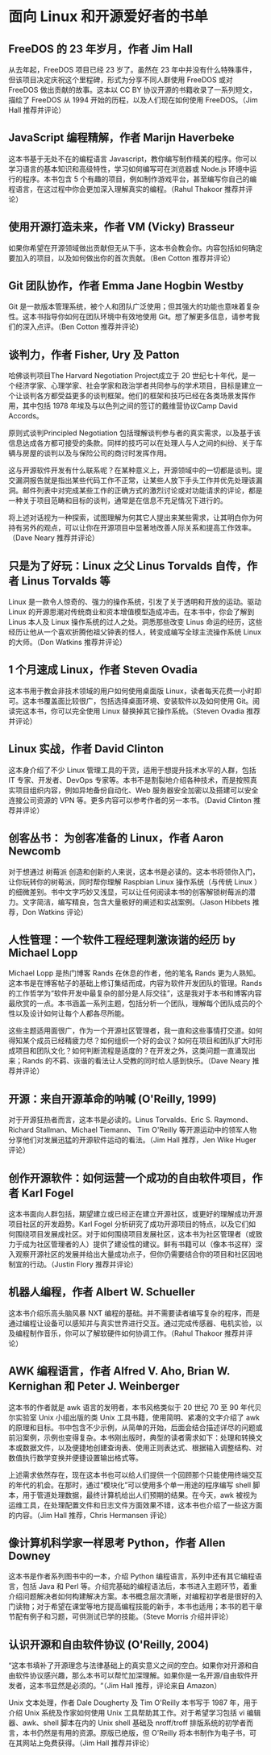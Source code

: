 # 面向 Linux 和开源爱好者的书单

## FreeDOS 的 23 年岁月，作者 Jim Hall
从去年起，FreeDOS 项目已经 23 岁了。虽然在 23 年中并没有什么特殊事件，但该项目决定庆祝这个里程碑，形式为分享不同人群使用 FreeDOS 或对 FreeDOS 做出贡献的故事。这本以 CC BY 协议开源的书籍收录了一系列短文，描绘了 FreeDOS 从 1994 开始的历程，以及人们现在如何使用 FreeDOS。（Jim Hall 推荐并评论）

## JavaScript 编程精解，作者 Marijn Haverbeke
这本书基于无处不在的编程语言 Javascript，教你编写制作精美的程序。你可以学习语言的基本知识和高级特性，学习如何编写可在浏览器或 Node.js 环境中运行的程序。本书包含 5 个有趣的项目，例如制作游戏平台，甚至编写你自己的编程语言，在这过程中你会更加深入理解真实的编程。（Rahul Thakoor 推荐并评论）

## 使用开源打造未来，作者 VM (Vicky) Brasseur
如果你希望在开源领域做出贡献但无从下手，这本书会教会你。内容包括如何确定要加入的项目，以及如何做出你的首次贡献。（Ben Cotton 推荐并评论）

## Git 团队协作，作者 Emma Jane Hogbin Westby
Git 是一款版本管理系统，被个人和团队广泛使用；但其强大的功能也意味着复杂性。这本书指导你如何在团队环境中有效地使用 Git。想了解更多信息，请参考我们的深入点评。（Ben Cotton 推荐并评论）

## 谈判力，作者 Fisher, Ury 及 Patton
哈佛谈判项目The Harvard Negotiation Project成立于 20 世纪七十年代，是一个经济学家、心理学家、社会学家和政治学者共同参与的学术项目，目标是建立一个让谈判各方都受益更多的谈判框架。他们的框架和技巧已经在各类场景发挥作用，其中包括 1978 年埃及与以色列之间的签订的戴维营协议Camp David Accords。

原则式谈判Principled Negotiation 包括理解谈判参与者的真实需求，以及基于该信息达成各方都可接受的条款。同样的技巧可以在处理人与人之间的纠纷、关于车辆与房屋的谈判以及与保险公司的商讨时发挥作用。

这与开源软件开发有什么联系呢？在某种意义上，开源领域中的一切都是谈判。提交漏洞报告就是指出某些代码工作不正常，让某些人放下手头工作并优先处理该漏洞。邮件列表中对完成某些工作的正确方式的激烈讨论或对功能请求的评论，都是一种关于项目范畴和目标的谈判，通常是在信息不充足情况下进行的。

将上述对话视为一种探索，试图理解为何其它人提出来某些需求，让其明白你为何持有另外的观点，可以让你在开源项目中显著地改善人际关系和提高工作效率。（Dave Neary 推荐并评论）

## 只是为了好玩：Linux 之父 Linus Torvalds 自传，作者 Linus Torvalds 等
Linux 是一款令人惊奇的、强力的操作系统，引发了关于透明和开放的运动。驱动 Linux 的开源思潮对传统商业和资本增值模型造成冲击。在本书中，你会了解到 Linus 本人及 Linux 操作系统的过人之处。洞悉那些改变 Linus 命运的经历，这些经历让他从一个喜欢折腾他祖父钟表的怪人，转变成编写全球主流操作系统 Linux 的大师。（Don Watkins 推荐并评论）

## 1 个月速成 Linux，作者 Steven Ovadia
这本书用于教会非技术领域的用户如何使用桌面版 Linux，读者每天花费一小时即可。这本书覆盖面比较很广，包括选择桌面环境、安装软件以及如何使用 Git。阅读完这本书，你可以完全使用 Linux 替换掉其它操作系统。（Steven Ovadia 推荐并评论）

## Linux 实战，作者 David Clinton
这本身介绍了不少 Linux 管理工具的干货，适用于想提升技术水平的人群，包括 IT 专家、开发者、DevOps 专家等。本书不是割裂地介绍各种技术，而是按照真实项目组织内容，例如异地备份自动化、Web 服务器安全加密以及搭建可以安全连接公司资源的 VPN 等。更多内容可以参考作者的另一本书。（David Clinton 推荐并评论）

## 创客丛书： 为创客准备的 Linux，作者 Aaron Newcomb
对于想通过 树莓派 创造和创新的人来说，这本书是必读的。这本书将领你入门，让你玩转你的树莓派，同时帮你理解 Raspbian Linux 操作系统（与传统 Linux ）的细微差别。书中文字巧妙又浅显，可以让任何阅读本书的创客解锁树莓派的潜力。文字简洁，编写精良，包含大量极好的阐述和实战案例。（Jason Hibbets 推荐，Don Watkins 评论）

## 人性管理：一个软件工程经理刺激诙谐的经历 by Michael Lopp
Michael Lopp 是热门博客 Rands 在休息的作者，他的笔名 Rands 更为人熟知。这本书是在博客帖子的基础上修订集结而成，内容为软件开发团队的管理。Rands 的工作哲学为“软件开发中最复杂的部分是人际交往”，这是我对于本书和博客内容最欣赏的一点。本书涵盖一系列主题，包括分析一个团队，理解每个团队成员的个性以及设计如何让每个人都各尽所能。

这些主题适用面很广，作为一个开源社区管理者，我一直和这些事情打交道。如何得知某个成员已经精疲力尽？如何组织一个好的会议？如何在项目和团队扩大时形成项目和团队文化？如何判断流程是适度的？在开发之外，这类问题一直涌现出来；Rands 的不羁、诙谐的看法让人受教的同时给人感到快乐。（Dave Neary 推荐并评论）

## 开源：来自开源革命的呐喊 (O'Reilly, 1999)
对于开源狂热者而言，这本书是必读的。Linus Torvalds、Eric S. Raymond、Richard Stallman、Michael Tiemann、 Tim O'Reilly 等开源运动中的领军人物分享他们对发展迅猛的开源软件运动的看法。（Jim Hall 推荐，Jen Wike Huger 评论）

## 创作开源软件：如何运营一个成功的自由软件项目，作者 Karl Fogel
这本书面向人群包括，期望建立或已经正在建立开源社区，或更好的理解成功开源项目社区的开发趋势。Karl Fogel 分析研究了成功开源项目的特点，以及它们如何围绕项目发展成社区。对于如何围绕项目发展社区，这本书为社区管理者（或致力于成为社区管理者的人）提供了建设性的建议。鲜有书籍可以（像本书这样）深入观察开源社区的发展并给出大量成功点子，但你仍需要结合你的项目和社区因地制宜的行动。（Justin Flory 推荐并评论）

## 机器人编程，作者 Albert W. Schueller
这本书介绍乐高头脑风暴 NXT 编程的基础。并不需要读者编写复杂的程序，而是通过编程让设备可以感知并与真实世界进行交互。通过完成传感器、电机实验，以及编程制作音乐，你可以了解软硬件如何协调工作。（Rahul Thakoor 推荐并评论）

## AWK 编程语言，作者 Alfred V. Aho, Brian W. Kernighan 和 Peter J. Weinberger
这本书的作者就是 awk 语言的发明者，本书风格类似于 20 世纪 70 至 90 年代贝尔实验室 Unix 小组出版的类 Unix 工具书籍，使用简明、紧凑的文字介绍了 awk 的原理和目标。书中包含不少示例，从简单的开始，后面会结合描述详尽的问题或前沿案例，示例也变得复杂。本书刚出版时，典型的读者需求如下：处理和转换文本或数据文件，以及便捷地创建查询表、使用正则表达式、根据输入调整结构、对数值执行数学变换并便捷设置输出格式等。

上述需求依然存在，现在这本书也可以给人们提供一个回顾那个只能使用终端交互的年代的机会。在那时，通过“模块化”可以使用多个单一用途的程序编写 shell 脚本，用于管道处理数据，最终计算机给出人们预期的结果。在今天，awk 被视为运维工具，在处理配置文件和日志文件方面效果不错，这本书也介绍了一些这方面的内容。（Jim Hall 推荐，Chris Hermansen 评论）

## 像计算机科学家一样思考 Python，作者 Allen Downey
这本书是作者系列图书中的一本，介绍 Python 编程语言，系列中还有其它编程语言，包括 Java 和 Perl 等。介绍完基础的编程语法后，本书进入主题环节，着重介绍问题解决者如何构建解决方案。本书概念层次清晰，对编程初学者是很好的入门读物；对于希望在课堂等地方提高编程技能的新手，本书也适用；本书的若干章节配有例子和习题，可供测试已学的技能。（Steve Morris 介绍并评论）

## 认识开源和自由软件协议 (O'Reilly, 2004)
“这本书填补了开源理念与法律基础上的真实意义之间的空白。如果你对开源和自由软件协议感兴趣，那么本书可以帮忙加深理解。如果你是一名开源/自由软件开发者，这本书显然是必须的。“（Jim Hall 推荐，评论来自 Amazon）

Unix 文本处理，作者 Dale Dougherty 及 Tim O'Reilly
本书写于 1987 年，用于介绍 Unix 系统及作家如何使用 Unix 工具帮助其工作。对于希望学习包括 vi 编辑器、awk、shell 脚本在内的 Unix shell 基础及 nroff/troff 排版系统的初学者而言，本书仍然是有用的资源。原版已绝版，但 O'Reilly 将本书制作为电子书，可在其网站上免费获得。（Jim Hall 推荐并评论）

